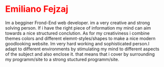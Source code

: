 <h1 style=color:red;  style=text:underline>Emiliano Fejzaj</h1>


Im a begginer Frond-End web developer. im a very creative and strong solving person.
If i have the right piece of information my mind can aim towards a nice structured conclution.
As for my creativiness i combine themes colors and different elemnt-styles/shapes to make a nice modern goodlooking website.
Im very hard working and sophisticated person.I adapt to different environments by stimulating my mind to different aspects of the subject and also enclose it.
that means that i cover by surrounding my programm/site to a strong stuctured programm/site.

